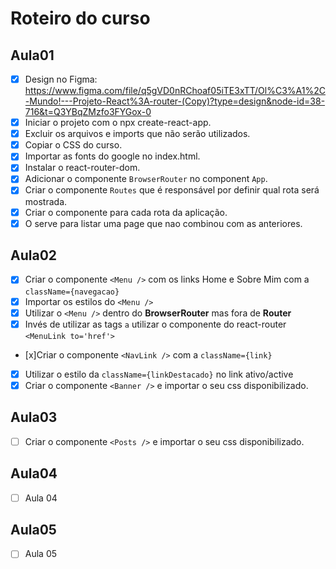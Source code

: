 # Roteiro do curso

## Aula01

- [x] Design no Figma: https://www.figma.com/file/q5gVD0nRChoaf05iTE3xTT/Ol%C3%A1%2C-Mundo!---Projeto-React%3A-router-(Copy)?type=design&node-id=38-716&t=Q3YBqZMzfo3FYGox-0
- [x] Iniciar o projeto com o npx create-react-app.
- [x] Excluir os arquivos e imports que não serão utilizados.
- [x] Copiar o CSS do curso.
- [x] Importar as fonts do google no index.html.
- [x] Instalar o react-router-dom.
- [x] Adicionar o componente `BrowserRouter` no component `App`.
- [x] Criar o componente `Routes` que é responsável por definir qual rota será mostrada.
- [x] Criar o componente <Route path='' element={page} /> para cada rota da aplicação.
- [x] O <Route path='*' /> serve para listar uma page que nao combinou com as anteriores.

## Aula02

- [x] Criar o componente `<Menu />` com os links Home e Sobre Mim com a `className={navegacao}`
- [x] Importar os estilos do `<Menu />`
- [x] Utilizar o `<Menu />` dentro do **BrowserRouter** mas fora de **Router**
- [x] Invés de utilizar as tags `a` utilizar o componente do react-router `<MenuLink to='href'>`
- [x]Criar o componente `<NavLink />` com a `className={link}`
- [x] Utilizar o estilo da `className={linkDestacado}` no link ativo/active
- [x] Criar o componente `<Banner />` e importar o seu css disponibilizado.

## Aula03

- [ ] Criar o componente `<Posts />` e importar o seu css disponibilizado.

## Aula04

- [ ] Aula 04

## Aula05

- [ ] Aula 05
